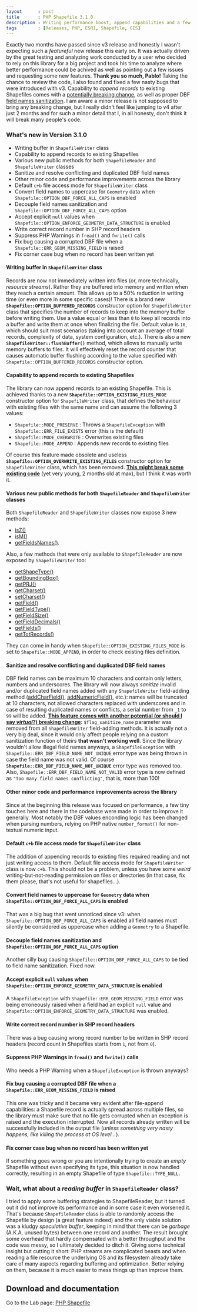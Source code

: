 ```yaml
---
layout      : post
title       : PHP Shapefile 3.1.0
description : Writing performance boost, append capabilities and a few bugfixes
tags        : [Releases, PHP, ESRI, Shapefile, GIS]
---
```



Exactly two months have passed since v3 release and honestly I wasn't expecting such a *featureful* new release this early on. It was actually driven by the great testing and analyzing work conducted by a user who decided to rely on this library for a big project and took his time to analyze where better performance could be achived as well as pointing out a few issues and requesting some new features. **Thank you so much, Pablo!**
Taking the chance to review the code, I also found and fixed a few nasty bugs that were introduced with v3.
Capability to *append records* to existing Shapefiles comes with a [potentially breaking change](#capability-to-append-records-to-existing-shapefiles), as well as proper DBF [field names sanitization](#sanitize-and-resolve-conflicting-and-duplicated-dbf-field-names). I am aware a minor release is not supposed to bring any breaking change, but I really didn't feel like jumping to v4 after just 2 months and for such a minor detail that I, in all honesty, don't think it will break many people's code.


### What's new in Version 3.1.0
- Writing buffer in `ShapefileWriter` class
- Capability to append records to existing Shapefiles
- Various new public methods for both `ShapefileReader` and `ShapefileWriter` classes
- Sanitize and resolve conflicting and duplicated DBF field names
- Other minor code and performance improvements across the library
- Default `c+b` file access mode for `ShapefileWriter` class
- Convert field names to uppercase for `Geometry` data when `Shapefile::OPTION_DBF_FORCE_ALL_CAPS` is enabled
- Decouple field names sanitization and `Shapefile::OPTION_DBF_FORCE_ALL_CAPS` option
- Accept explicit `null` values when `Shapefile::OPTION_ENFORCE_GEOMETRY_DATA_STRUCTURE` is enabled
- Write correct record number in SHP record headers
- Suppress PHP Warnings in `fread()` and `fwrite()` calls
- Fix bug causing a corrupted DBF file when a `Shapefile::ERR_GEOM_MISSING_FIELD` is raised
- Fix corner case bug when no record has been written yet


#### Writing buffer in `ShapefileWriter` class
Records are now not immediately written into files (or, more technically, *resource streams*). Rather they are buffered into memory and written when they reach a certain amount. This allows up to a 50% reduction in writing time (or even more in some specific cases)!
There is a brand new **`Shapefile::OPTION_BUFFERED_RECORDS`** constructor option for `ShapefileWriter` class that specifies the number of records to keep into the memory buffer before writing them. Use a value equal or less than `0` to keep all records into a buffer and write them at once when finalizing the file. Default value is `10`, which should suit most scenarios (taking into account an average of total records, complexity of data, system configuration, etc.).
There is also a new **`ShapefileWriter::flushBuffer()`** method, which allows to manually write memory buffers to files. It will effectively reset the record counter that causes automatic buffer flushing according to the value specified with `Shapefile::OPTION_BUFFERED_RECORDS` constructor option.


#### Capability to append records to existing Shapefiles
The library can now append records to an existing Shapefile. This is achieved thanks to a new **`Shapefile::OPTION_EXISTING_FILES_MODE`** constructor option for `ShapefileWriter` class, that defines the behaviour with existing files with the same name and can assume the following 3 values:
- `Shapefile::MODE_PRESERVE` : Throws a `ShapefileException` with `Shapefile::ERR_FILE_EXISTS` error (this is the default)
- `Shapefile::MODE_OVERWRITE` : Overwrites existing files
- `Shapefile::MODE_APPEND` : Appends new records to existing files

Of course this feature made obsolete and useless **`Shapefile::OPTION_OVERWRITE_EXISTING_FILES`** constructor option for `ShapefileWriter` class, which has been removed. <u>**This might break some existing code**</u> (yet very young, 2 months old at max), but I think it was worth it.


#### Various new public methods for both `ShapefileReader` and `ShapefileWriter` classes
Both `ShapefileReader` and `ShapefileWriter` classes now expose 3 new methods:
- [isZ()](/labs/php-shapefile/#shapefileisz)
- [isM()](/labs/php-shapefile/#shapefileism)
- [getFieldsNames()](/labs/php-shapefile/#shapefilegetfieldsnames).

Also, a few methods that were only available to `ShapefileReader` are now exposed by `ShapefileWriter` too:
- [getShapeType()](/labs/php-shapefile/#shapefilegetshapetype)
- [getBoundingBox()](/labs/php-shapefile/#shapefilegetboundingbox)
- [getPRJ()](/labs/php-shapefile/#shapefilegetprj)
- [getCharset()](/labs/php-shapefile/#shapefilegetcharset)
- [setCharset()](/labs/php-shapefile/#shapefilesetcharset)
- [getField()](/labs/php-shapefile/#shapefilegetfield)
- [getFieldType()](/labs/php-shapefile/#shapefilegetfieldtype)
- [getFieldSize()](/labs/php-shapefile/#shapefilegetfieldsize)
- [getFieldDecimals()](/labs/php-shapefile/#shapefilegetfielddecimals)
- [getFields()](/labs/php-shapefile/#shapefilegetfields)
- [getTotRecords()](/labs/php-shapefile/#shapefilegettotrecords)

They can come in handy when `Shapefile::OPTION_EXISTING_FILES_MODE` is set to `Shapefile::MODE_APPEND`, in order to check existing files definition.


#### Sanitize and resolve conflicting and duplicated DBF field names
DBF field names can be maximum 10 characters and contain only letters, numbers and underscores.
The library will now always *sanitize* invalid and/or duplicated field names added with any `ShapefileWriter` field-adding method ([addCharField()](/labs/php-shapefile/#shapefilewriteraddcharfield), [addNumericField()](/labs/php-shapefile/#shapefilewriteraddnumericfield), etc.): names will be truncated at 10 characters, not allowed characters replaced with underscores and in case of resulting duplicated names or conflicts, a serial number from `_1` to `99` will be added.
<u>**This feature comes with another potential (or should I say *virtual*?) breaking change**</u>: `$flag_sanitize_name` parameter was removed from all `ShapefileWriter` field-adding methods. It is actually not a very big deal, since it would only affect people relying on a custom sanitization function of theirs **that wasn't working well**. Since the library wouldn't allow illegal field names anyways, a `ShapefileException` with `Shapefile::ERR_DBF_FIELD_NAME_NOT_UNIQUE` error type was being thrown in case the field name was not valid.
Of course **`Shapefile::ERR_DBF_FIELD_NAME_NOT_UNIQUE`** error type was removed too.
Also, `Shapefile::ERR_DBF_FIELD_NAME_NOT_VALID` error type is now defined as `"Too many field names conflicting"`, that is, more than 100!


#### Other minor code and performance improvements across the library
Since at the beginning this release was focused on performance, a few tiny touches here and there in the codebase were made in order to improve it generally. Most notably the DBF values enconding logic has been changed when parsing numbers, relying on PHP native `number_format()` for non-textual numeric input.


#### Default `c+b` file access mode for `ShapefileWriter` class
The addition of appending records to existing files required reading and not just writing access to them. Default file access mode for `ShapefileWriter` class is now `c+b`. This should not be a problem, unless you have some *weird* writing-but-not-reading permission on files or directories (in that case, fix them please, that's not useful for shapefiles...).


#### Convert field names to uppercase for `Geometry` data when `Shapefile::OPTION_DBF_FORCE_ALL_CAPS` is enabled
That was a big bug that went unnoticed since v3: when `Shapefile::OPTION_DBF_FORCE_ALL_CAPS` is enabled all field names must silently be considered as uppercase when adding a `Geometry` to a Shapefile.


#### Decouple field names sanitization and `Shapefile::OPTION_DBF_FORCE_ALL_CAPS` option
Another silly bug causing `Shapefile::OPTION_DBF_FORCE_ALL_CAPS` to be tied to field name sanitization. Fixed now.


#### Accept explicit `null` values when `Shapefile::OPTION_ENFORCE_GEOMETRY_DATA_STRUCTURE` is enabled
A `ShapefileException` with `Shapefile::ERR_GEOM_MISSING_FIELD` error was being erroneously raised when a field had an explicit `null` value and `Shapefile::OPTION_ENFORCE_GEOMETRY_DATA_STRUCTURE` was enabled.


#### Write correct record number in SHP record headers
There was a bug causing wrong record number to be written in SHP record headers (record count in Shapefiles starts from `1`, not from `0`).


#### Suppress PHP Warnings in `fread()` and `fwrite()` calls
Who needs a PHP Warning when a `ShapefileException` is thrown anyways?


#### Fix bug causing a corrupted DBF file when a `Shapefile::ERR_GEOM_MISSING_FIELD` is raised
This one was tricky and it became very evident after file-append capabilities: a Shapefile record is actually spread across multiple files, so the library must make sure that no file gets corrupted when an exception is raised and the execution interrupted. Now all records already written will be successfully included in the output file (*unless something very nasty happens, like killing the process at OS level...*).


#### Fix corner case bug when no record has been written yet
If something goes wrong or you are intentionally trying to create an *empty* Shapefile without even specifying its type, this situation is now handled correctly, resulting in an empty Shapefile of type `Shapefile::TYPE_NULL`.



### Wait, what about a *reading buffer* in `ShapefileReader` class?
I tried to apply some buffering strategies to ShapefileReader, but it turned out it did not improve its performance and in some case it even worsened it.
That's because `ShapefileReader` class is able to randomly access the Shapefile by design (a great feature indeed) and the only viable solution was a kludgy *speculative buffer*, keeping in mind that there can be *garbage* (A.K.A. unused bytes) between one record and another.
The result brought some overhead that hardly compensated with a better throughput and the code was messy, so I ultimately decided to ditch it.
Giving some technical insight but cutting it short: PHP streams are complicated beasts and when reading a file resource the underlying OS and its filesystem already take care of many aspects regarding buffering and optimization. Better relying on them, because it is much easier to mess things up than improve them.


  
## Download and documentation

Go to the Lab page: [PHP Shapefile](/labs/php-shapefile/)
